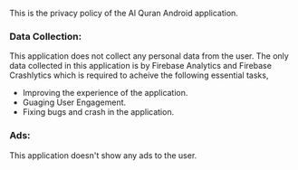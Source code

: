 This is the privacy policy of the Al Quran Android application.

### Data Collection:

This application does not collect any personal data from the user. The only data collected in this application is by Firebase Analytics and Firebase Crashlytics which is required to acheive the following essential tasks,

- Improving the experience of the application.
- Guaging User Engagement.
- Fixing bugs and crash in the application.

### Ads:

This application doesn't show any ads to the user.


